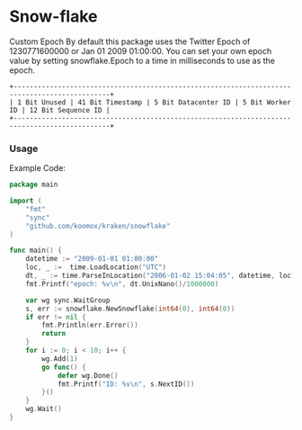 # Snow-flake           
Custom Epoch
By default this package uses the Twitter Epoch of 1230771600000 or Jan 01 2009 01:00:00. You can set your own epoch value by setting snowflake.Epoch to a time in milliseconds to use as the epoch.
```
+----------------------------------------------------------------------------------------------+
| 1 Bit Unused | 41 Bit Timestamp | 5 Bit Datacenter ID | 5 Bit Worker ID | 12 Bit Sequence ID |
+----------------------------------------------------------------------------------------------+
```
### Usage          
Example Code:       
```go
package main

import (
	"fmt"
	"sync"
	"github.com/koomox/kraken/snowflake"
)

func main() {
	datetime := "2009-01-01 01:00:00"
	loc, _ :=  time.LoadLocation("UTC")
	dt, _ := time.ParseInLocation("2006-01-02 15:04:05", datetime, loc)
	fmt.Printf("epoch: %v\n", dt.UnixNano()/1000000)

	var wg sync.WaitGroup
	s, err := snowflake.NewSnowflake(int64(0), int64(0))
	if err != nil {
        fmt.Println(err.Error())
        return
    }
    for i := 0; i < 10; i++ {
        wg.Add(1)
        go func() {
            defer wg.Done()
            fmt.Printf("ID: %v\n", s.NextID())
        }()
    }
    wg.Wait()
}
```